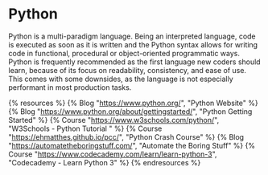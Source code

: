 <DedicatedRoadmap
  href='/python'
  title='Python Roadmap'
  description='Click to check the detailed Python Roadmap.'
/>

# Python

Python is a multi-paradigm language. Being an interpreted language, code is executed as soon as it is written and the Python syntax allows for writing code in functional, procedural or object-oriented programmatic ways.  Python is frequently recommended as the first language new coders should learn, because of its focus on readability, consistency, and ease of use.  This comes with some downsides, as the language is not especially performant in most production tasks.

{% resources %}
  {% Blog "https://www.python.org/", "Python Website" %}
  {% Blog "https://www.python.org/about/gettingstarted/", "Python Getting Started" %}
  {% Course "https://www.w3schools.com/python/", "W3Schools - Python Tutorial " %}
  {% Course "https://ehmatthes.github.io/pcc/", "Python Crash Course" %}
  {% Blog "https://automatetheboringstuff.com/", "Automate the Boring Stuff" %}
  {% Course "https://www.codecademy.com/learn/learn-python-3", "Codecademy - Learn Python 3" %}
{% endresources %}
